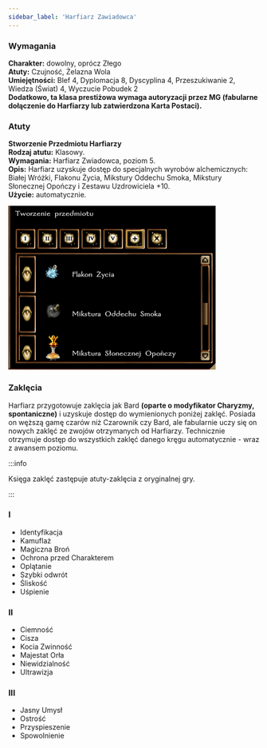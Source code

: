 ```yaml
---
sidebar_label: 'Harfiarz Zawiadowca'
---
```



### Wymagania

**Charakter:** dowolny, oprócz Złego \
**Atuty:** Czujność, Żelazna Wola \
**Umiejętności:** Blef 4, Dyplomacja 8, Dyscyplina 4, Przeszukiwanie 2, Wiedza (Świat) 4, Wyczucie Pobudek 2 \
**Dodatkowo, ta klasa prestiżowa wymaga autoryzacji przez MG (fabularne dołączenie do Harfiarzy lub zatwierdzona Karta Postaci).**

### Atuty

**Stworzenie Przedmiotu Harfiarzy** \
**Rodzaj atutu:** Klasowy. \
**Wymagania:** Harfiarz Zwiadowca, poziom 5. \
**Opis:** Harfiarz uzyskuje dostęp do specjalnych wyrobów alchemicznych: Białej Wróżki, Flakonu Życia, Mikstury Oddechu Smoka, Mikstury Słonecznej Opończy i Zestawu Uzdrowiciela +10. \
**Użycie:** automatycznie.

![harfiarz przedmioty](../../../static/img/wiki/wiki-klasy/harfiarz-przedmioty.png)

### Zaklęcia

Harfiarz przygotowuje zaklęcia jak Bard **(oparte o modyfikator Charyzmy, spontaniczne)** i uzyskuje dostęp do wymienionych poniżej zaklęć. Posiada on węższą gamę czarów niż Czarownik czy Bard, ale fabularnie uczy się on nowych zaklęć ze zwojów otrzymanych od Harfiarzy. Technicznie otrzymuje dostęp do wszystkich zaklęć danego kręgu automatycznie - wraz z awansem poziomu.

:::info

Księga zaklęć zastępuje atuty-zaklęcia z oryginalnej gry.

:::

### I

- Identyfikacja
- Kamuflaż
- Magiczna Broń
- Ochrona przed Charakterem
- Oplątanie
- Szybki odwrót
- Śliskość
- Uśpienie

### II
- Ciemność
- Cisza
- Kocia Zwinność
- Majestat Orła
- Niewidzialność
- Ultrawizja

### III

- Jasny Umysł
- Ostrość
- Przyspieszenie
- Spowolnienie
